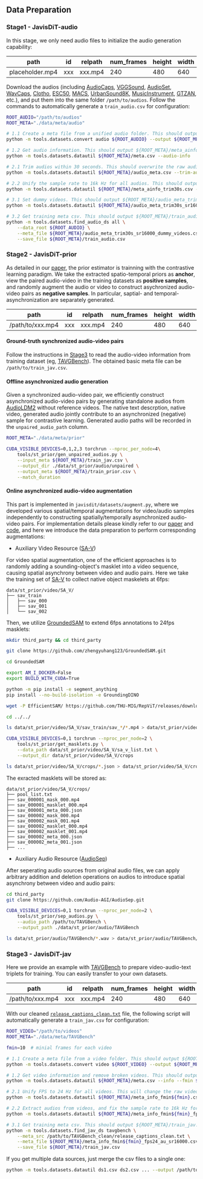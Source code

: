 
## Data Preparation


### Stage1 - JavisDiT-audio


In this stage, we only need audio files to initialize the audio generation capability:

| path | id | relpath | num_frames | height | width | aspect_ratio | fps | resolution | audio_path | audio_fps | text| audio_text|
| --- | --- | --- | --- | --- | --- | --- | --- | --- | --- | --- | --- | --- |
| placeholder.mp4 | xxx | xxx.mp4 | 240 | 480 | 640 | 0.75 | 24 | 307200 | /path/to/xxx.wav | 16000 | placeholder | yyy |

Download the audios (including [AudioCaps](https://drive.google.com/file/d/16J1CVu7EZPD_22FxitZ0TpOd__FwzOmx/view?usp=drive_link), [VGGSound](https://huggingface.co/datasets/Loie/VGGSound), [AudioSet](https://huggingface.co/datasets/agkphysics/AudioSet), [WavCaps](ttps://huggingface.co/datasets/cvssp/WavCaps), [Clotho](https://zenodo.org/records/3490684), [ESC50](https://github.com/karolpiczak/ESC-50?tab=readme-ov-file#download), [MACS](https://zenodo.org/records/2589280), [UrbanSound8K](https://urbansounddataset.weebly.com/urbansound8k.html), [MusicInstrument](https://www.kaggle.com/datasets/soumendraprasad/musical-instruments-sound-dataset), [GTZAN](https://www.kaggle.com/datasets/andradaolteanu/gtzan-dataset-music-genre-classification), etc.), and put them into the same folder `/path/to/audios`. Follow the commands to automatically generate a `train_audio.csv` for configuration:

```bash
ROOT_AUDIO="/path/to/audios"
ROOT_META="./data/meta/audio"

# 1.1 Create a meta file from a unified audio folder. This should output ${ROOT_META}/meta.csv
python -m tools.datasets.convert audio ${ROOT_AUDIO} --output ${ROOT_META}/meta.csv

# 1.2 Get audio information. This should output ${ROOT_META}/meta_ainfo.csv
python -m tools.datasets.datautil ${ROOT_META}/meta.csv --audio-info

# 2.1 Trim audios within 30 seconds. This should overwrite the raw audios by default and output ${ROOT_META}/meta_ainfo_trim30s.csv
python -m tools.datasets.datautil ${ROOT_META}/audio_meta.csv --trim-audio 30

# 2.2 Unify the sample rate to 16k Hz for all audios. This should output ${ROOT_META}/audio_meta_trim30s_sr16000.csv
python -m tools.datasets.datautil ${ROOT_META}/meta_ainfo_trim30s.csv --resample-audio --audio-sr 16000

# 3.1 Set dummy videos. This should output ${ROOT_META}/audio_meta_trim30s_sr16000_dummy_videos.csv
python -m tools.datasets.datautil ${ROOT_META}/audio_meta_trim30s_sr16000.csv --dummy-video

# 3.2 Get training meta csv. This should output ${ROOT_META}/train_audio.csv
python -m tools.datasets.find_audio_ds all \
    --data_root ${ROOT_AUDIO} \
    --meta_file ${ROOT_META}/audio_meta_trim30s_sr16000_dummy_videos.csv \
    --save_file ${ROOT_META}/train_audio.csv
```

### Stage2 - JavisDiT-prior

As detailed in our [paper](https://arxiv.org/pdf/2503.23377), the prior estimator is trainning with the contrastive learning paradigm. 
We take the extracted spatio-temporal priors as **anchor**, view the paired audio-video in the training datasets as **positive samples**, and randomly augment the audio or video to construct asychronized audio-video pairs as **negative samples**.
In particular, saptial- and temporal-asynchronization are separately generated.

| path | id | relpath | num_frames | height | width | aspect_ratio | fps | resolution | audio_path | audio_fps | text | unpaired_audio_path |
| --- | --- | --- | --- | --- | --- | --- | --- | --- | --- | --- | --- | --- |
| /path/to/xxx.mp4 | xxx | xxx.mp4 | 240 | 480 | 640 | 0.75 | 24 | 307200 | /path/to/xxx.wav | 16000 | yyy | /path/to/zzz.wav |

#### Ground-truth synchronized audio-video pairs

Follow the instructions in [Stage3](#stage3---javisdit-jav) to read the audio-video information from training dataset (eg, [TAVGBench](https://github.com/OpenNLPLab/TAVGBench)).
The obtained basic meta file can be `/path/to/train_jav.csv`.


#### Offline asynchronized audio generation

Given a synchronized audio-video pair, we efficiently construct asynchronized audio-video pairs by generating standalone audios from [AudioLDM2](https://github.com/haoheliu/AudioLDM2) without reference videos. 
The native text descrption, native video, generated audio jointly contribute to an asynchronized (negative) sample for contrastive learning.
Generated audio paths will be recorded in the `unpaired_audio_path` column.

```bash
ROOT_META="./data/meta/prior"

CUDA_VISIBLE_DEVICES=0,1,2,3 torchrun --nproc_per_node=4\
    tools/st_prior/gen_unpaired_audios.py \
    --input_meta ${ROOT_META}/train_jav.csv \
    --output_dir ./data/st_prior/audio/unpaired \
    --output_meta ${ROOT_META}/train_prior.csv \
    --match_duration
```

#### Online asynchronized audio-video augmentation

This part is implemented in `javisdit/datasets/augment.py`, where we developed various spatial/temporal augmentations for video/audio samples independently to constructing spatially/temporally asynchronized audio-video pairs.
For implementation details please kindly refer to our [paper](https://arxiv.org/pdf/2503.23377) and [code](javisdit/datasets/augment.py), and here we introduce the data preparation to perform corresponding augmentations:

- Auxiliary Video Resource ([SA-V](https://ai.meta.com/datasets/segment-anything-video/))

For video spatial augmentation, one of the efficient approaches is to randomly adding a sounding-object's masklet into a video sequence, causing spatial asynchrony between video and audio pairs.
Here we take the training set of [SA-V](https://ai.meta.com/datasets/segment-anything-video/) to collect native object maskelets at 6fps:

```
data/st_prior/video/SA_V/
├── sav_train
│   ├── sav_000
│   ├── sav_001
│   └── sav_002
```

Then, we utilize [GroundedSAM](https://github.com/zhengyuhang123/GroundedSAM.git) to extend 6fps annotations to 24fps masklets:

```bash
mkdir third_party && cd third_party

git clone https://github.com/zhengyuhang123/GroundedSAM.git

cd GroundedSAM

export AM_I_DOCKER=False
export BUILD_WITH_CUDA=True

python -m pip install -e segment_anything
pip install --no-build-isolation -e GroundingDINO

wget -P EfficientSAM/ https://github.com/THU-MIG/RepViT/releases/download/v1.0/repvit_sam.pt

cd ../../

ls data/st_prior/video/SA_V/sav_train/sav_*/*.mp4 > data/st_prior/video/SA_V/sa_v_list.txt

CUDA_VISIBLE_DEVICES=0,1 torchrun --nproc_per_node=2 \
    tools/st_prior/get_masklets.py \
    --data_path data/st_prior/video/SA_V/sa_v_list.txt \
    --output_dir data/st_prior/video/SA_V/crops

ls data/st_prior/video/SA_V/crops/*.json > data/st_prior/video/SA_V/crops/pool_list.txt
```

The exracted masklets will be stored as:
```
data/st_prior/video/SA_V/crops/
├── pool_list.txt
├── sav_000001_mask_000.mp4
├── sav_000001_masklet_000.mp4
├── sav_000001_meta_000.json
├── sav_000002_mask_000.mp4
├── sav_000002_mask_001.mp4
├── sav_000002_masklet_000.mp4
├── sav_000002_masklet_001.mp4
├── sav_000002_meta_000.json
├── sav_000002_meta_001.json
├── ...
```

- Auxiliary Audio Resource ([AudioSep](https://github.com/Audio-AGI/AudioSep))

After seperating audio sources from original audio files, we can apply arbitrary addition and deletion operations on audios to introduce spatial asynchrony between video and audio pairs:

```bash
cd third_party
git clone https://github.com/Audio-AGI/AudioSep.git

CUDA_VISIBLE_DEVICES=0,1 torchrun --nproc_per_node=2 \
    tools/st_prior/sep_audios.py \
    --audio_path /path/to/TAVGBench \
    --output_path ./data/st_prior/audio/TAVGBench

ls data/st_prior/audio/TAVGBench/*.wav > data/st_prior/audio/TAVGBench/pool_list.txt
```


### Stage3 - JavisDiT-jav

Here we provide an example with [TAVGBench](https://github.com/OpenNLPLab/TAVGBench) to prepare video-audio-text triplets for training. You can easily transfer to your own datasets.

| path | id | relpath | num_frames | height | width | aspect_ratio | fps | resolution | audio_path | audio_fps | text|
| --- | --- | --- | --- | --- | --- | --- | --- | --- | --- | --- | ---|
| /path/to/xxx.mp4 | xxx | xxx.mp4 | 240 | 480 | 640 | 0.75 | 24 | 307200 | /path/to/xxx.wav | 16000 | yyy |

With our cleaned [`release_captions_clean.txt`](https://huggingface.co/datasets/JavisDiT/TAVGBench_clean/tree/main) file, the following script will automatically generate a `train_jav.csv` for configuration:

```bash
ROOT_VIDEO="/path/to/videos"
ROOT_META="./data/meta/TAVGBench"

fmin=10  # minial frames for each video

# 1.1 Create a meta file from a video folder. This should output ${ROOT_META}/meta.csv
python -m tools.datasets.convert video ${ROOT_VIDEO} --output ${ROOT_META}/meta.csv

# 1.2 Get video information and remove broken videos. This should output ${ROOT_META}/meta_info_fmin${fmin}.csv
python -m tools.datasets.datautil ${ROOT_META}/meta.csv --info --fmin ${fmin}

# 2.1 Unify FPS to 24 Hz for all videos. This will change the raw videos, and output ${ROOT_META}/meta_info_fmin${fmin}_fps24.csv
python -m tools.datasets.datautil ${ROOT_META}/meta_info_fmin${fmin}.csv --uni-fps 24 --overwrite

# 2.2 Extract audios from videos, and fix the sample rate to 16k Hz for all audios. This should output ${ROOT_META}/meta_info_fmin${fmin}_fps24_au_sr16000.csv
python -m tools.datasets.datautil ${ROOT_META}/meta_info_fmin${fmin}_fps24.csv --extract-audio --audio-sr 16000

# 3.1 Get training meta csv. This should output ${ROOT_META}/train_jav.csv
python -m tools.datasets.find_jav_ds tavgbench \
    --meta_src /path/to/TAVGBench_clean/release_captions_clean.txt \
    --meta_file ${ROOT_META}/meta_info_fmin${fmin}_fps24_au_sr16000.csv \
    --save_file ${ROOT_META}/train_jav.csv
```

If you get multiple data sources, just merge the csv files to a single one:
```bash
python -m tools.datasets.datautil ds1.csv ds2.csv ... --output /path/to/output.csv
```